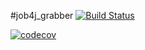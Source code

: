 #job4j_grabber
[![Build Status](https://travis-ci.com/usovaleksei/job4j_grabber.svg?branch=master)](https://travis-ci.com/usovaleksei/job4j_grabber)

[![codecov](https://codecov.io/gh/usovaleksei/job4j_grabber/branch/master/graph/badge.svg)](https://codecov.io/gh/usovaleksei/job4j_grabber)